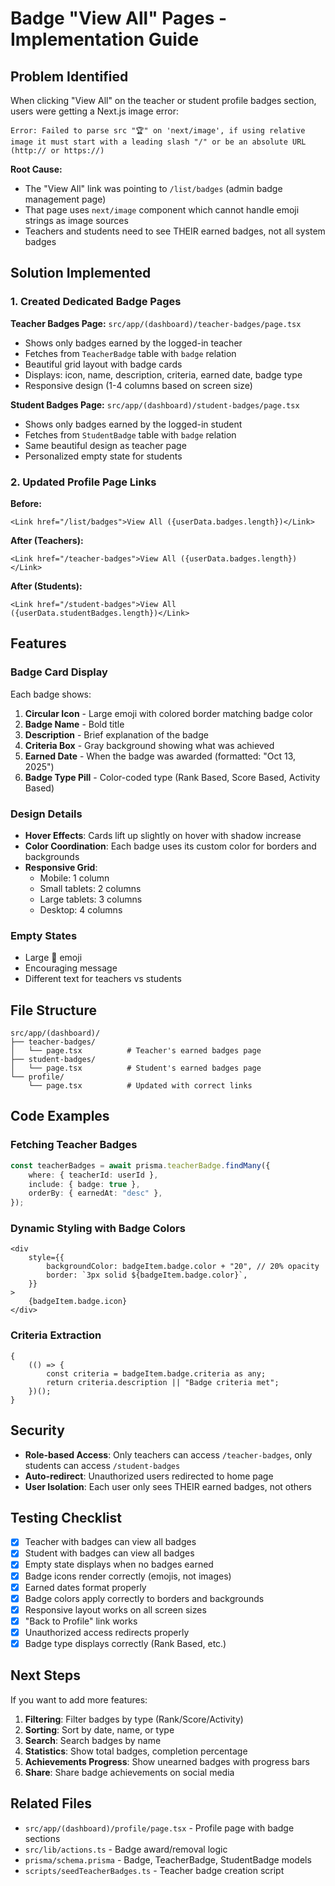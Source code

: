 # Badge "View All" Pages - Implementation Guide

## Problem Identified

When clicking "View All" on the teacher or student profile badges section, users were getting a Next.js image error:

```
Error: Failed to parse src "🏆" on 'next/image', if using relative image it must start with a leading slash "/" or be an absolute URL (http:// or https://)
```

**Root Cause:**

- The "View All" link was pointing to `/list/badges` (admin badge management page)
- That page uses `next/image` component which cannot handle emoji strings as image sources
- Teachers and students need to see THEIR earned badges, not all system badges

## Solution Implemented

### 1. Created Dedicated Badge Pages

**Teacher Badges Page:** `src/app/(dashboard)/teacher-badges/page.tsx`

- Shows only badges earned by the logged-in teacher
- Fetches from `TeacherBadge` table with `badge` relation
- Beautiful grid layout with badge cards
- Displays: icon, name, description, criteria, earned date, badge type
- Responsive design (1-4 columns based on screen size)

**Student Badges Page:** `src/app/(dashboard)/student-badges/page.tsx`

- Shows only badges earned by the logged-in student
- Fetches from `StudentBadge` table with `badge` relation
- Same beautiful design as teacher page
- Personalized empty state for students

### 2. Updated Profile Page Links

**Before:**

```tsx
<Link href="/list/badges">View All ({userData.badges.length})</Link>
```

**After (Teachers):**

```tsx
<Link href="/teacher-badges">View All ({userData.badges.length})</Link>
```

**After (Students):**

```tsx
<Link href="/student-badges">View All ({userData.studentBadges.length})</Link>
```

## Features

### Badge Card Display

Each badge shows:

1. **Circular Icon** - Large emoji with colored border matching badge color
2. **Badge Name** - Bold title
3. **Description** - Brief explanation of the badge
4. **Criteria Box** - Gray background showing what was achieved
5. **Earned Date** - When the badge was awarded (formatted: "Oct 13, 2025")
6. **Badge Type Pill** - Color-coded type (Rank Based, Score Based, Activity Based)

### Design Details

- **Hover Effects**: Cards lift up slightly on hover with shadow increase
- **Color Coordination**: Each badge uses its custom color for borders and backgrounds
- **Responsive Grid**:
  - Mobile: 1 column
  - Small tablets: 2 columns
  - Large tablets: 3 columns
  - Desktop: 4 columns

### Empty States

- Large 🏅 emoji
- Encouraging message
- Different text for teachers vs students

## File Structure

```
src/app/(dashboard)/
├── teacher-badges/
│   └── page.tsx          # Teacher's earned badges page
├── student-badges/
│   └── page.tsx          # Student's earned badges page
└── profile/
    └── page.tsx          # Updated with correct links
```

## Code Examples

### Fetching Teacher Badges

```typescript
const teacherBadges = await prisma.teacherBadge.findMany({
	where: { teacherId: userId },
	include: { badge: true },
	orderBy: { earnedAt: "desc" },
});
```

### Dynamic Styling with Badge Colors

```tsx
<div
	style={{
		backgroundColor: badgeItem.badge.color + "20", // 20% opacity
		border: `3px solid ${badgeItem.badge.color}`,
	}}
>
	{badgeItem.badge.icon}
</div>
```

### Criteria Extraction

```tsx
{
	(() => {
		const criteria = badgeItem.badge.criteria as any;
		return criteria.description || "Badge criteria met";
	})();
}
```

## Security

- **Role-based Access**: Only teachers can access `/teacher-badges`, only students can access `/student-badges`
- **Auto-redirect**: Unauthorized users redirected to home page
- **User Isolation**: Each user only sees THEIR earned badges, not others

## Testing Checklist

- [x] Teacher with badges can view all badges
- [x] Student with badges can view all badges
- [x] Empty state displays when no badges earned
- [x] Badge icons render correctly (emojis, not images)
- [x] Earned dates format properly
- [x] Badge colors apply correctly to borders and backgrounds
- [x] Responsive layout works on all screen sizes
- [x] "Back to Profile" link works
- [x] Unauthorized access redirects properly
- [x] Badge type displays correctly (Rank Based, etc.)

## Next Steps

If you want to add more features:

1. **Filtering**: Filter badges by type (Rank/Score/Activity)
2. **Sorting**: Sort by date, name, or type
3. **Search**: Search badges by name
4. **Statistics**: Show total badges, completion percentage
5. **Achievements Progress**: Show unearned badges with progress bars
6. **Share**: Share badge achievements on social media

## Related Files

- `src/app/(dashboard)/profile/page.tsx` - Profile page with badge sections
- `src/lib/actions.ts` - Badge award/removal logic
- `prisma/schema.prisma` - Badge, TeacherBadge, StudentBadge models
- `scripts/seedTeacherBadges.ts` - Teacher badge creation script
